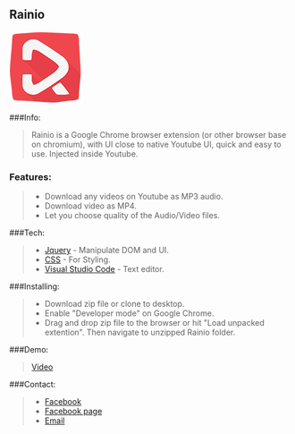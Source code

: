 **Rainio**
----------
![Rainio logo](https://raw.githubusercontent.com/leogear/Rainio/master/icons/icon128.png)

###Info:

> Rainio is a Google Chrome browser extension (or other browser base on
> chromium), with UI close to native Youtube UI, quick and easy to use.
> Injected inside Youtube.

### Features:
>  - Download any videos on Youtube as MP3 audio.
>  - Download video as MP4.
>  - Let you choose quality of the Audio/Video files.

###Tech:

>  - [Jquery](https://jquery.com/) - Manipulate DOM and UI.
>  - [CSS](http://www.w3schools.com/css/) - For Styling.
>  - [Visual Studio Code](https://code.visualstudio.com/) - Text editor.

###Installing:
> - Download zip file or clone to desktop.
> - Enable "Developer mode" on Google Chrome.
> - Drag and drop zip file to the browser or hit "Load unpacked extention". Then navigate to unzipped Rainio folder.

###Demo:
> [Video](https://www.facebook.com/harrynhokz/videos/973367129457360/)

###Contact:

>  - [Facebook](https://fb.com/harrynhokz)
>  - [Facebook page](https://www.facebook.com/leogearsoftware/)
>  - [Email](mailto:harrynhok@gmail.com)